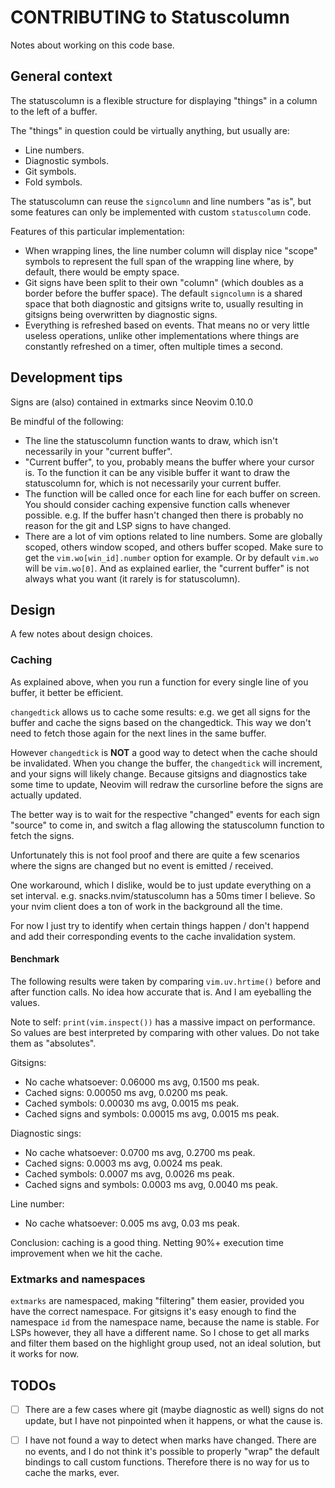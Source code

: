 # CONTRIBUTING to Statuscolumn

Notes about working on this code base.


## General context

The statuscolumn is a flexible structure for displaying "things" in a column to
the left of a buffer.

The "things" in question could be virtually anything, but usually are:
- Line numbers.
- Diagnostic symbols.
- Git symbols.
- Fold symbols.

The statuscolumn can reuse the `signcolumn` and line numbers "as is", but some
features can only be implemented with custom `statuscolumn` code.

Features of this particular implementation:
- When wrapping lines, the line number column will display nice "scope" symbols
  to represent the full span of the wrapping line where, by default, there
  would be empty space.
- Git signs have been split to their own "column" (which doubles as a border
  before the buffer space). The default `signcolumn` is a shared space that both
  diagnostic and gitsigns write to, usually resulting in gitsigns being
  overwritten by diagnostic signs.
- Everything is refreshed based on events. That means no or very little useless
  operations, unlike other implementations where things are constantly refreshed
  on a timer, often multiple times a second.


## Development tips

Signs are (also) contained in extmarks since Neovim 0.10.0

Be mindful of the following:
- The line the statuscolumn function wants to draw, which isn't necessarily in
  your "current buffer".
- "Current buffer", to you, probably means the buffer where your cursor is. To
  the function it can be any visible buffer it want to draw the statuscolumn
  for, which is not necessarily your current buffer.
- The function will be called once for each line for each buffer on screen. You
  should consider caching expensive function calls whenever possible. e.g. If the
  buffer hasn't changed then there is probably no reason for the git and LSP
  signs to have changed.
- There are a lot of vim options related to line numbers. Some are globally
  scoped, others window scoped, and others buffer scoped. Make sure to get the
  `vim.wo[win_id].number` option for example. Or by default `vim.wo` will be
  `vim.wo[0]`. And as explained earlier, the "current buffer" is not always what
  you want (it rarely is for statuscolumn).


## Design

A few notes about design choices.

### Caching

As explained above, when you run a function for every single line of you
buffer, it better be efficient.

`changedtick` allows us to cache some results: e.g. we get all signs for the
buffer and cache the signs based on the changedtick. This way we don't need to
fetch those again for the next lines in the same buffer.

However `changedtick` is **NOT** a good way to detect when the cache should be
invalidated. When you change the  buffer, the `changedtick` will increment, and
your signs will likely change. Because gitsigns and diagnostics take some time
to update, Neovim will redraw the cursorline before the signs are actually
updated.

The better way is to wait for the respective "changed" events for each sign
"source" to come in, and switch a flag allowing the statuscolumn function to
fetch the signs.

Unfortunately this is not fool proof and there are quite a few scenarios where
the signs are changed but no event is emitted / received.

One workaround, which I dislike, would be to just update everything on a set
interval. e.g. snacks.nvim/statuscolumn has a 50ms timer I believe. So your nvim
client does a ton of work in the background all the time.

For now I just try to identify when certain things happen / don't happend and
add their corresponding events to the cache invalidation system.


#### Benchmark

The following results were taken by comparing `vim.uv.hrtime()` before and after
function calls. No idea how accurate that is. And I am eyeballing the values.

Note to self: `print(vim.inspect())` has a massive impact on performance.
So values are best interpreted by comparing with other values. Do not take them
as "absolutes".

Gitsigns:
- No cache whatsoever:      0.06000 ms avg, 0.1500 ms peak.
- Cached signs:             0.00050 ms avg, 0.0200 ms peak.
- Cached symbols:           0.00030 ms avg, 0.0015 ms peak.
- Cached signs and symbols: 0.00015 ms avg, 0.0015 ms peak.

Diagnostic sings:
- No cache whatsoever:      0.0700 ms avg, 0.2700 ms peak.
- Cached signs:             0.0003 ms avg, 0.0024 ms peak.
- Cached symbols:           0.0007 ms avg, 0.0026 ms peak.
- Cached signs and symbols: 0.0003 ms avg, 0.0040 ms peak.

Line number:
- No cache whatsoever: 0.005 ms avg, 0.03 ms peak.

Conclusion: caching is a good thing. Netting 90%+ execution time improvement
when we hit the cache.


### Extmarks and namespaces

`extmarks` are namespaced, making "filtering" them easier, provided you have the
correct namespace. For gitsigns it's easy enough to find the namespace `id`
from the namespace name, because the name is stable. For LSPs however, they all
have a different name. So I chose to get all marks and filter them based on the
highlight group used, not an ideal solution, but it works for now.


## TODOs

- [ ] There are a few cases where git (maybe diagnostic as well) signs do not
      update, but I have not pinpointed when it happens, or what the cause is.
- [ ] I have not found a way to detect when marks have changed. There are no
      events, and I do not think it's possible to properly "wrap" the default
      bindings to call custom functions. Therefore there is no way for us to
      cache the marks, ever.

